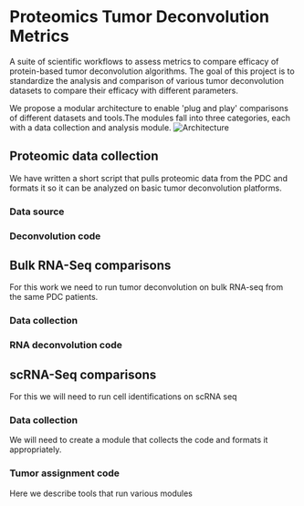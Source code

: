 # Proteomics Tumor Deconvolution Metrics
A suite of scientific workflows to assess metrics to compare efficacy of protein-based tumor deconvolution algorithms. The goal of this project is to standardize the analysis and comparison of various tumor deconvolution datasets to compare their efficacy with different parameters.

We propose a modular architecture to enable 'plug and play' comparisons of different datasets and tools.The modules fall into three categories, each with a data collection and analysis module.
![Architecture]('./arch.png')
## Proteomic data collection
We have written a short script that pulls proteomic data from the PDC and formats it so it can be analyzed on basic tumor deconvolution platforms.
### Data source

### Deconvolution code

## Bulk RNA-Seq comparisons
For this work we need to run tumor deconvolution on bulk RNA-seq from the same PDC patients. 
### Data collection
### RNA deconvolution code

## scRNA-Seq comparisons
For this we will need to run cell identifications on scRNA seq
### Data collection
We will need to create a module that collects the code and formats it appropriately.

### Tumor assignment code
Here we describe tools that run various modules
